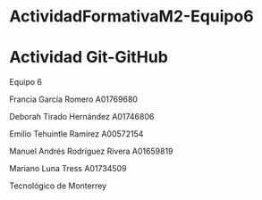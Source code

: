# ActividadFormativaM2-Equipo6
# Actividad Git-GitHub


Equipo 6



Francia García Romero                    A01769680




Deborah Tirado Hernández                 A01746806




Emilio Tehuintle Ramírez                 A00572154 




Manuel Andrés Rodríguez Rivera           A01659819




Mariano Luna Tress                       A01734509


Tecnológico de Monterrey

